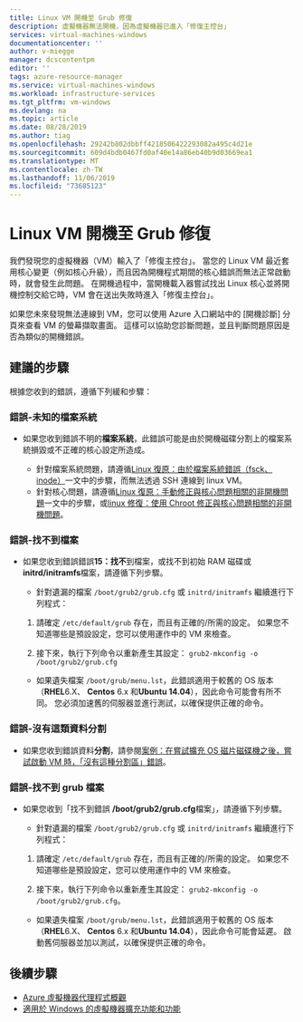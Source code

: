 ```yaml
---
title: Linux VM 開機至 Grub 修復
description: 虛擬機器無法開機，因為虛擬機器已進入「修復主控台」
services: virtual-machines-windows
documentationcenter: ''
author: v-miegge
manager: dcscontentpm
editor: ''
tags: azure-resource-manager
ms.service: virtual-machines-windows
ms.workload: infrastructure-services
ms.tgt_pltfrm: vm-windows
ms.devlang: na
ms.topic: article
ms.date: 08/28/2019
ms.author: tiag
ms.openlocfilehash: 29242b802dbbff4218506422293082a495c4d21e
ms.sourcegitcommit: 609d4bdb0467fd0af40e14a86eb40b9d03669ea1
ms.translationtype: MT
ms.contentlocale: zh-TW
ms.lasthandoff: 11/06/2019
ms.locfileid: "73685123"
---
```

# <a name="linux-vm-boots-to-grub-rescue"></a>Linux VM 開機至 Grub 修復

我們發現您的虛擬機器（VM）輸入了「修復主控台」。 當您的 Linux VM 最近套用核心變更（例如核心升級），而且因為開機程式期間的核心錯誤而無法正常啟動時，就會發生此問題。 在開機過程中，當開機載入器嘗試找出 Linux 核心並將開機控制交給它時，VM 會在送出失敗時進入「修復主控台」。

如果您未來發現無法連線到 VM，您可以使用 Azure 入口網站中的 [開機診斷] 分頁來查看 VM 的螢幕擷取畫面。 這樣可以協助您診斷問題，並且判斷問題原因是否為類似的開機錯誤。

## <a name="recommended-steps"></a>建議的步驟

根據您收到的錯誤，遵循下列緩和步驟：

### <a name="error---unknown-filesystem"></a>錯誤-未知的檔案系統

* 如果您收到錯誤不明的**檔案系統**，此錯誤可能是由於開機磁碟分割上的檔案系統損毀或不正確的核心設定所造成。

   * 針對檔案系統問題，請遵循[Linux 復原：由於檔案系統錯誤（fsck、inode）](https://blogs.msdn.microsoft.com/linuxonazure/2016/09/13/linux-recovery-cannot-ssh-to-linux-vm-due-to-file-system-errors-fsck-inodes/)一文中的步驟，而無法透過 SSH 連線到 linux VM。
   * 針對核心問題，請遵循[Linux 復原：手動修正與核心問題相關的非開機問題](https://blogs.msdn.microsoft.com/linuxonazure/2016/10/09/linux-recovery-manually-fixing-non-boot-issues-related-to-kernel-problems/)一文中的步驟，或[linux 修復：使用 Chroot 修正與核心問題相關的非開機問題](https://blogs.msdn.microsoft.com/linuxonazure/2016/10/09/linux-recovery-fixing-non-boot-issues-related-to-kernel-problems-using-chroot/)。
   
### <a name="error---file-not-found"></a>錯誤-找不到檔案

* 如果您收到錯誤錯誤**15：找不**到檔案，或找不到初始 RAM 磁碟或**initrd/initramfs**檔案，請遵循下列步驟。

    * 針對遺漏的檔案 `/boot/grub2/grub.cfg` 或 `initrd/initramfs` 繼續進行下列程式：

    1. 請確定 `/etc/default/grub` 存在，而且有正確的/所需的設定。 如果您不知道哪些是預設設定，您可以使用運作中的 VM 來檢查。

    2. 接下來，執行下列命令以重新產生其設定： `grub2-mkconfig -o /boot/grub2/grub.cfg`

   * 如果遺失檔案 `/boot/grub/menu.lst`，此錯誤適用于較舊的 OS 版本（**RHEL**6.X、 **Centos** 6.x 和**Ubuntu 14.04**），因此命令可能會有所不同。 您必須加速舊的伺服器並進行測試，以確保提供正確的命令。

### <a name="error---no-such-partition"></a>錯誤-沒有這類資料分割

* 如果您收到錯誤資料**分割**，請參閱[案例：在嘗試擴充 OS 磁片磁碟機之後，嘗試啟動 VM 時，「沒有這種分割區」錯誤](https://blogs.technet.microsoft.com/shwetanayak/2017/03/12/case-scenario-no-such-partition-error-while-trying-to-start-the-vm-after-attempting-to-extend-the-os-drive/)。

### <a name="error---grubcfg-file-not-found"></a>錯誤-找不到 grub 檔案

* 如果您收到「找不到錯誤 **/boot/grub2/grub.cfg**檔案」，請遵循下列步驟。

    * 針對遺漏的檔案 `/boot/grub2/grub.cfg` 或 `initrd/initramfs` 繼續進行下列程式：

    1. 請確定 `/etc/default/grub` 存在，而且有正確的/所需的設定。 如果您不知道哪些是預設設定，您可以使用運作中的 VM 來檢查。

    2. 接下來，執行下列命令以重新產生其設定： `grub2-mkconfig -o /boot/grub2/grub.cfg`。

   * 如果遺失檔案 `/boot/grub/menu.lst`，此錯誤適用于較舊的 OS 版本（**RHEL**6.X、 **Centos** 6.x 和**Ubuntu 14.04**），因此命令可能會延遲。 啟動舊伺服器並加以測試，以確保提供正確的命令。

## <a name="next-steps"></a>後續步驟

* [Azure 虛擬機器代理程式概觀](../extensions/agent-windows.md)
* [適用於 Windows 的虛擬機器擴充功能和功能](../extensions/features-windows.md)

